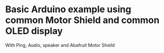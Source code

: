 # Basic Arduino example using common Motor Shield and common OLED display
With Ping, Audio, speaker and Abafruit Motor Sheild
